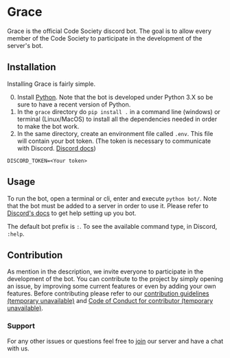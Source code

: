 
# Grace
Grace is the official Code Society discord bot. The goal is to allow every member of the Code Society to participate in the development of the server's bot. 

## Installation
Installing Grace is fairly simple.

0. Install [Python](). Note that the bot is developed under Python 3.X so be sure to have a recent version of Python.
1. In the `grace` directory do `pip install .` in a command line (windows) or terminal (Linux/MacOS) to install all the dependencies needed in order to make the bot work. 
2. In the same directory, create an environment file called `.env`. This file will contain your bot token. (The token is necessary to communicate with Discord. [Discord docs](https://discord.com/developers/docs))

```.env
DISCORD_TOKEN=<Your token>
```

## Usage
To run the bot, open a terminal or cli, enter and execute `python bot/`.
Note that the bot must be added to a server in order to use it. Please refer to [Discord's docs](https://discord.com/developers/docs) to get help setting up you bot.

The default bot prefix is `:`. To see the available command type, in Discord, `:help`.

## Contribution
As mention in the description, we invite everyone to participate in the development of the bot. You can contribute to the project by simply opening an issue, by improving some current features or even by adding your own features.
Before contributing please refer to our [contribution guidelines (temporary unavailable)]() and [Code of Conduct for contributor (temporary unavailable)]().

### Support
For any other issues or questions feel free to [join](https://discord.gg/6GEF9H9m) our server and have a chat with us.
